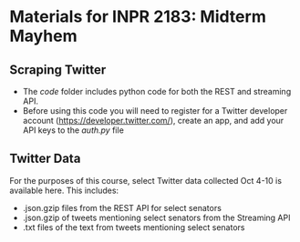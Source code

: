 # Materials for INPR 2183: Midterm Mayhem

## Scraping Twitter
* The *code* folder includes python code for both the REST and streaming API. 
* Before using this code you will need to register for a Twitter developer account (https://developer.twitter.com/), create an app, and add your API keys to the *auth.py* file

## Twitter Data
For the purposes of this course, select Twitter data collected Oct 4-10 is available here. This includes:
* .json.gzip files from the REST API for select senators
* .json.gzip of tweets mentioning select senators from the Streaming API
* .txt files of the text from tweets mentioning select senators

